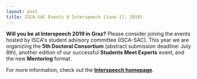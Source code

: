 ```yaml
---
layout: post
title: ISCA-SAC Events @ Interspeech (June 17, 2019)
---
```


<strong>Will you be at Interspeech 2019 in Graz?</strong> Please consider joining the events hosted 
by ISCA's student advisory committee (ISCA-SAC).
This year we are organizing the <strong>5th Doctoral Consortium</strong> (abstract submission deadline: July 8th), 
another edition of our successful <strong>Students Meet Experts</strong> event, 
and the new <strong>Mentoring</strong> format.

For more information, check out the
<a href="https://www.interspeech2019.org/students/student_events/" target="_blank" rel="noopener"><strong>Interspeech homepage</strong></a>.
